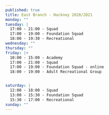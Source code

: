 ```yaml
---
published: true
title: East Branch - Hackney 2020/2021
monday: ""
tuesday: |
  17:00 - 21:00 - Squad
  17:00 - 19:00 - Foundation Squad
  18:00 - 19:30 - Recreational 
wednesday: ""
thursday: ""
friday: |+
  10:00 - 15:00 - Academy
  17:00 - 21:00 - Squad
  17:00 - 19:00 - Foundation Squad - online
  18:00 - 19:00 - Adult Recreational Group 


saturday: |
  12:00 - 18:00 - Squad
  13:00 - 15:30 - Foundation Squad
  15:30 - 17:00 - Recreational
sunday: ""
---
```

